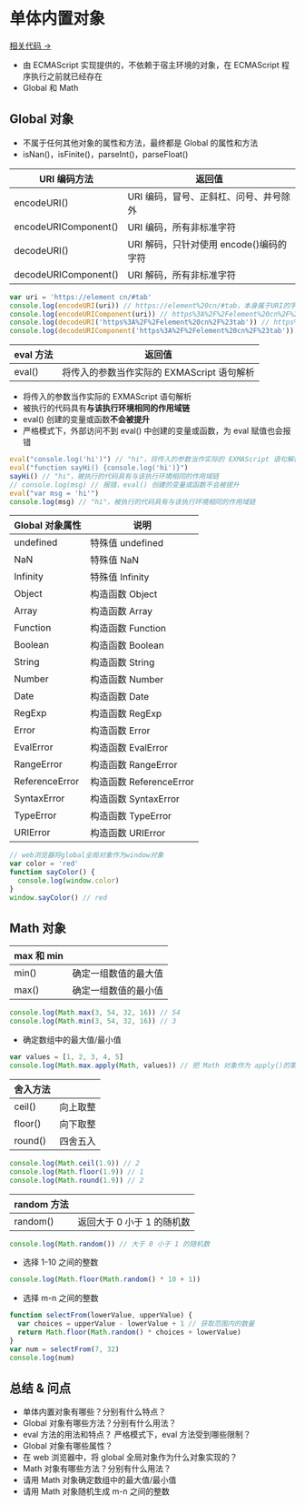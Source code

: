 # 单体内置对象

<a href="https://github.com/simon9124/my_demos/blob/master/javascript%E9%AB%98%E7%BA%A7%E7%A8%8B%E5%BA%8F%E8%AE%BE%E8%AE%A1%EF%BC%88%E7%AC%AC%E4%B8%89%E7%89%88%EF%BC%89/%E7%AC%AC5%E7%AB%A0%20%E5%BC%95%E7%94%A8%E7%B1%BB%E5%9E%8B/5.7.%E5%8D%95%E4%BD%93%E5%86%85%E7%BD%AE%E5%AF%B9%E8%B1%A1.js" target="_blank">相关代码 →</a>

- 由 ECMAScript 实现提供的，不依赖于宿主环境的对象，在 ECMAScript 程序执行之前就已经存在
- Global 和 Math

## Global 对象

- 不属于任何其他对象的属性和方法，最终都是 Global 的属性和方法
- isNan()，isFinite()，parseInt()，parseFloat()

| URI 编码方法         | 返回值                                  |
| -------------------- | --------------------------------------- |
| encodeURI()          | URI 编码，冒号、正斜杠、问号、井号除外  |
| encodeURIComponent() | URI 编码，所有非标准字符                |
| decodeURI()          | URI 解码，只针对使用 encode()编码的字符 |
| decodeURIComponent() | URI 解码，所有非标准字符                |

```js
var uri = 'https://element cn/#tab'
console.log(encodeURI(uri)) // https://element%20cn/#tab，本身属于URI的字符不编码（冒号、正斜杠、问号、井号）
console.log(encodeURIComponent(uri)) // https%3A%2F%2Felement%20cn%2F%23tab，编码所有非标准字符
console.log(decodeURI('https%3A%2F%2Felement%20cn%2F%23tab')) // https%3A%2F%2Felement cn%2F%23tab，只针对使用 encode()编码的字符解码
console.log(decodeURIComponent('https%3A%2F%2Felement%20cn%2F%23tab')) // https://element cn/#tab，解码所有非标准字符
```

| eval 方法 | 返回值                                     |
| --------- | ------------------------------------------ |
| eval()    | 将传入的参数当作实际的 EXMAScript 语句解析 |

- 将传入的参数当作实际的 EXMAScript 语句解析
- 被执行的代码具有**与该执行环境相同的作用域链**
- eval() 创建的变量或函数**不会被提升**
- 严格模式下，外部访问不到 eval() 中创建的变量或函数，为 eval 赋值也会报错

```js
eval("console.log('hi')") // "hi"，将传入的参数当作实际的 EXMAScript 语句解析
eval("function sayHi() {console.log('hi')}")
sayHi() // "hi"，被执行的代码具有与该执行环境相同的作用域链
// console.log(msg) // 报错，eval() 创建的变量或函数不会被提升
eval("var msg = 'hi'")
console.log(msg) // "hi"，被执行的代码具有与该执行环境相同的作用域链
```

| Global 对象属性 | 说明                    |
| --------------- | ----------------------- |
| undefined       | 特殊值 undefined        |
| NaN             | 特殊值 NaN              |
| Infinity        | 特殊值 Infinity         |
| Object          | 构造函数 Object         |
| Array           | 构造函数 Array          |
| Function        | 构造函数 Function       |
| Boolean         | 构造函数 Boolean        |
| String          | 构造函数 String         |
| Number          | 构造函数 Number         |
| Date            | 构造函数 Date           |
| RegExp          | 构造函数 RegExp         |
| Error           | 构造函数 Error          |
| EvalError       | 构造函数 EvalError      |
| RangeError      | 构造函数 RangeError     |
| ReferenceError  | 构造函数 ReferenceError |
| SyntaxError     | 构造函数 SyntaxError    |
| TypeError       | 构造函数 TypeError      |
| URIError        | 构造函数 URIError       |

```js
// web浏览器将global全局对象作为window对象
var color = 'red'
function sayColor() {
  console.log(window.color)
}
window.sayColor() // red
```

## Math 对象

| max 和 min |                      |
| ---------- | -------------------- |
| min()      | 确定一组数值的最大值 |
| max()      | 确定一组数值的最小值 |

```js
console.log(Math.max(3, 54, 32, 16)) // 54
console.log(Math.min(3, 54, 32, 16)) // 3
```

- 确定数组中的最大值/最小值

```js
var values = [1, 2, 3, 4, 5]
console.log(Math.max.apply(Math, values)) // 把 Math 对象作为 apply()的第一个参数，将数组作为第二个参数
```

| 舍入方法 |          |
| -------- | -------- |
| ceil()   | 向上取整 |
| floor()  | 向下取整 |
| round()  | 四舍五入 |

```js
console.log(Math.ceil(1.9)) // 2
console.log(Math.floor(1.9)) // 1
console.log(Math.round(1.9)) // 2
```

| random 方法 |                            |
| ----------- | -------------------------- |
| random()    | 返回大于 0 小于 1 的随机数 |

```js
console.log(Math.random()) // 大于 0 小于 1 的随机数
```

- 选择 1-10 之间的整数

```js
console.log(Math.floor(Math.random() * 10 + 1))
```

- 选择 m-n 之间的整数

```js
function selectFrom(lowerValue, upperValue) {
  var choices = upperValue - lowerValue + 1 // 获取范围内的数量
  return Math.floor(Math.random() * choices + lowerValue)
}
var num = selectFrom(7, 32)
console.log(num)
```

## 总结 & 问点

- 单体内置对象有哪些？分别有什么特点？
- Global 对象有哪些方法？分别有什么用法？
- eval 方法的用法和特点？
  严格模式下，eval 方法受到哪些限制？
- Global 对象有哪些属性？
- 在 web 浏览器中，将 global 全局对象作为什么对象实现的？
- Math 对象有哪些方法？分别有什么用法？
- 请用 Math 对象确定数组中的最大值/最小值
- 请用 Math 对象随机生成 m-n 之间的整数
